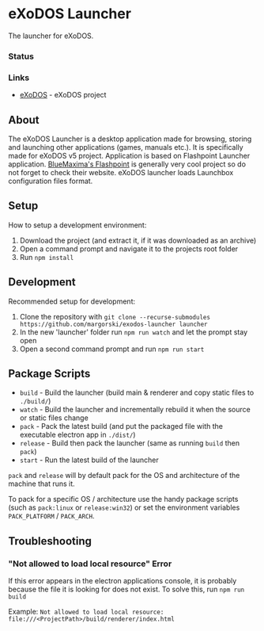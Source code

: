 # eXoDOS Launcher
The launcher for eXoDOS.

### Status

### Links
* [eXoDOS](https://exodos.the-eye.us) - eXoDOS project

## About
The eXoDOS Launcher is a desktop application made for browsing, storing and launching other applications (games, manuals etc.). It is specifically made for eXoDOS v5 project. Application is based on Flashpoint Launcher application. [BlueMaxima's Flashpoint](https://bluemaxima.org/flashpoint/) is generally very cool project so do not forget to check their website. eXoDOS launcher loads Launchbox configuration files format.

## Setup
How to setup a development environment:
1. Download the project (and extract it, if it was downloaded as an archive)
2. Open a command prompt and navigate it to the projects root folder
3. Run ``npm install``

## Development
Recommended setup for development:
1. Clone the repository with ``git clone --recurse-submodules https://github.com/margorski/exodos-launcher launcher``
2. In the new 'launcher' folder run ``npm run watch`` and let the prompt stay open
3. Open a second command prompt and run ``npm run start``

## Package Scripts
* ``build`` - Build the launcher (build main & renderer and copy static files to ``./build/``)
* ``watch`` - Build the launcher and incrementally rebuild it when the source or static files change
* ``pack`` - Pack the latest build (and put the packaged file with the executable electron app in ``./dist/``)
* ``release`` - Build then pack the launcher (same as running ``build`` then ``pack``)
* ``start`` - Run the latest build of the launcher

``pack`` and ``release`` will by default pack for the OS and architecture of the machine that runs it.

To pack for a specific OS / architecture use the handy package scripts (such as ``pack:linux`` or ``release:win32``) or set the environment variables ``PACK_PLATFORM`` / ``PACK_ARCH``.

## Troubleshooting

### "Not allowed to load local resource" Error
If this error appears in the electron applications console, it is probably because the file it is looking for does not exist. To solve this, run ``npm run build``

Example: ``Not allowed to load local resource: file:///<ProjectPath>/build/renderer/index.html``
